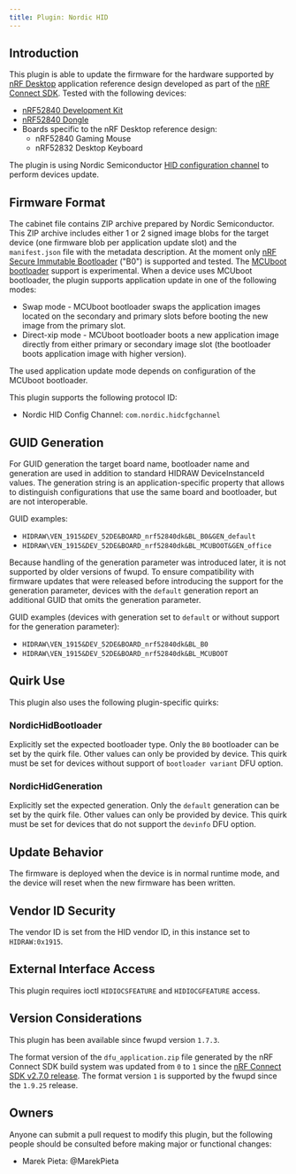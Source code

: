 ```yaml
---
title: Plugin: Nordic HID
---
```


## Introduction

This plugin is able to update the firmware for the hardware supported by [nRF Desktop](https://www.nordicsemi.com/Products/Reference-designs/nRF-Desktop) application reference design developed as part of the [nRF Connect SDK](https://docs.nordicsemi.com/bundle/ncs-latest/page/nrf/applications/nrf_desktop/README.html).
Tested with the following devices:

* [nRF52840 Development Kit](https://docs.nordicsemi.com/bundle/ncs-latest/page/zephyr/boards/nordic/nrf52840dk/doc/index.html)
* [nRF52840 Dongle](https://docs.nordicsemi.com/bundle/ncs-latest/page/zephyr/boards/nordic/nrf52840dongle/doc/index.html)
* Boards specific to the nRF Desktop reference design:
  * nRF52840 Gaming Mouse
  * nRF52832 Desktop Keyboard

The plugin is using Nordic Semiconductor [HID configuration channel](https://developer.nordicsemi.com/nRF_Connect_SDK/doc/latest/nrf/applications/nrf_desktop/doc/config_channel.html) to perform devices update.

## Firmware Format

The cabinet file contains ZIP archive prepared by Nordic Semiconductor.
This ZIP archive includes either 1 or 2 signed image blobs for the target device (one firmware blob per application update slot) and the `manifest.json` file with the metadata description.
At the moment only [nRF Secure Immutable Bootloader](https://docs.nordicsemi.com/bundle/ncs-latest/page/nrf/samples/bootloader/README.html) ("B0") is supported and tested.
The [MCUboot bootloader](https://docs.nordicsemi.com/bundle/ncs-latest/page/mcuboot/wrapper.html) support is experimental.
When a device uses MCUboot bootloader, the plugin supports application update in one of the following modes:

* Swap mode - MCUboot bootloader swaps the application images located on the secondary and primary slots before booting the new image from the primary slot.
* Direct-xip mode - MCUboot bootloader boots a new application image directly from either primary or secondary image slot (the bootloader boots application image with higher version).

The used application update mode depends on configuration of the MCUboot bootloader.

This plugin supports the following protocol ID:

* Nordic HID Config Channel: `com.nordic.hidcfgchannel`

## GUID Generation

For GUID generation the target board name, bootloader name and generation are used in addition to standard HIDRAW DeviceInstanceId values.
The generation string is an application-specific property that allows to distinguish configurations
that use the same board and bootloader, but are not interoperable.

GUID examples:

* `HIDRAW\VEN_1915&DEV_52DE&BOARD_nrf52840dk&BL_B0&GEN_default`
* `HIDRAW\VEN_1915&DEV_52DE&BOARD_nrf52840dk&BL_MCUBOOT&GEN_office`

Because handling of the generation parameter was introduced later, it is not supported by older versions of fwupd.
To ensure compatibility with firmware updates that were released before introducing the support for the generation parameter, devices with the `default` generation report an additional GUID that omits the generation parameter.

GUID examples (devices with generation set to `default` or without support for the generation parameter):

* `HIDRAW\VEN_1915&DEV_52DE&BOARD_nrf52840dk&BL_B0`
* `HIDRAW\VEN_1915&DEV_52DE&BOARD_nrf52840dk&BL_MCUBOOT`

## Quirk Use

This plugin also uses the following plugin-specific quirks:

### NordicHidBootloader

Explicitly set the expected bootloader type.
Only the `B0` bootloader can be set by the quirk file.
Other values can only be provided by device.
This quirk must be set for devices without support of `bootloader variant` DFU option.

### NordicHidGeneration

Explicitly set the expected generation.
Only the `default` generation can be set by the quirk file.
Other values can only be provided by device.
This quirk must be set for devices that do not support the `devinfo` DFU option.

## Update Behavior

The firmware is deployed when the device is in normal runtime mode, and the
device will reset when the new firmware has been written.

## Vendor ID Security

The vendor ID is set from the HID vendor ID, in this instance set
to `HIDRAW:0x1915`.

## External Interface Access

This plugin requires ioctl `HIDIOCSFEATURE` and `HIDIOCGFEATURE` access.

## Version Considerations

This plugin has been available since fwupd version `1.7.3`.

The format version of the `dfu_application.zip` file generated by the nRF Connect SDK build system was updated from `0` to `1` since the [nRF Connect SDK v2.7.0 release](https://docs.nordicsemi.com/bundle/ncs-latest/page/nrf/releases_and_maturity/releases/release-notes-2.7.0.html).
The format version `1` is supported by the fwupd since the `1.9.25` release.

## Owners

Anyone can submit a pull request to modify this plugin, but the following people should be consulted before making major or functional changes:

* Marek Pieta: @MarekPieta
